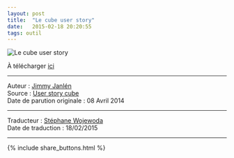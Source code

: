 ```yaml
---
layout: post
title:  "Le cube user story"
date:   2015-02-18 20:20:55
tags: outil
---
```


![Le cube user story](https://conceptcubes.files.wordpress.com/2015/02/userstorycube_preview-french.jpg?w=620)

À télécharger [ici](http://conceptcubes.com/2015/02/18/userstorycube_fr/)  

---
Auteur : [Jimmy Janlén](https://www.crisp.se/konsulter/jimmy-janlen)  
Source : [User story cube](http://conceptcubes.com/2014/04/08/userstorycube/)  
Date de parution originale : 08 Avril 2014  

---
Traducteur : [Stéphane Wojewoda](http://www.les-traducteurs-agiles.org/traducteurs/)  
Date de traduction : 18/02/2015  

---

{% include share_buttons.html %}
